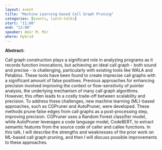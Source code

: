 ```yaml
---
layout: event
title: "Machine Learning-based Call Graph Pruning"
categories: [events, lunch-talks]
start: "11:00"
end: "12:00"
speaker: Amir M. Mir
where: Hybrid
---
```


**Abstract:**

Call graph construction plays a significant role in analyzing programs as it records function invocations, but achieving an ideal call graph - both sound and precise - is challenging, particularly with existing tools like WALA and Petablox. These tools have been found to create imprecise call graphs with a significant amount of false positives. Previous approaches for enhancing precision involved improving the context or flow-sensitivity of pointer analysis, the underlying mechanism of many call graph algorithms. However, this often leads to a costly trade-off between scalability and precision. To address these challenges, new machine learning (ML)-based approaches, such as CGPruner and AutoPruner, were developed. These methods prune false edges from call graphs as a post-processing step, improving precision. CGPruner uses a Random Forest classifier model, while AutoPruner leverages a code language model, CodeBERT, to extract semantic features from the source code of caller and callee functions. In this talk, I will describe the strengths and weaknesses of the prior work on ML-based call graph pruning, and then I will discuss possible improvements to these approaches.
